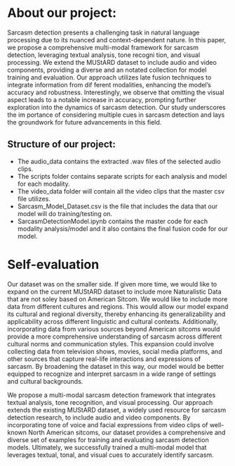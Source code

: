 # About our project:
Sarcasm detection presents a challenging task in natural language
processing due to its nuanced and context-dependent nature. In
this paper, we propose a comprehensive multi-modal framework
for sarcasm detection, leveraging textual analysis, tone recogni
tion, and visual processing. We extend the MUStARD dataset to
include audio and video components, providing a diverse and an
notated collection for model training and evaluation. Our approach
utilizes late fusion techniques to integrate information from dif
ferent modalities, enhancing the model’s accuracy and robustness.
Interestingly, we observe that omitting the visual aspect leads to a
notable increase in accuracy, prompting further exploration into
the dynamics of sarcasm detection. Our study underscores the im
portance of considering multiple cues in sarcasm detection and lays
the groundwork for future advancements in this field.

## Structure of our project:
- The audio_data contains the extracted .wav files of the selected audio clips.
- The scripts folder contains separate scripts for each analysis and model for each modality.
- The video_data folder will contain all the video clips that the master csv file utilizes.
- Sarcasm_Model_Dataset.csv is the file that includes the data that our model will do training/testing on.
- SarcasmDetectionModel.ipynb contains the master code for each modality analysis/model  and it also contains the final fusion code for our model.

# Self-evaluation
Our dataset was on the smaller side. If given more time, we would like to expand on the current MUStARD dataset to include more Naturalistic Data that are not soley based on American Sitcom. We would like to include more data from different cultures and regions. This would allow our model expand its cultural and regional diversity, thereby enhancing its generalizability and applicability across different linguistic and cultural contexts. Additionally, incorporating data from various sources beyond American sitcoms would provide a more comprehensive understanding of sarcasm across different cultural norms and communication styles. This expansion could involve collecting data from television shows, movies, social media platforms, and other sources that capture real-life interactions and expressions of sarcasm. By broadening the dataset in this way, our model would be better equipped to recognize and interpret sarcasm in a wide range of settings and cultural backgrounds.

We propose a multi-modal sarcasm detection framework that integrates textual analysis, tone recognition, and visual processing. Our approach extends the existing MUStARD dataset, a widely used resource for sarcasm detection research, to include audio and video components. By incorporating tone of voice and facial expressions from video clips of well-known North American sitcoms, our dataset provides a comprehensive and diverse set of examples for training and evaluating sarcasm detection models. Ultimately, we successfully trained a multi-modal model that leverages textual, tonal, and visual cues to accurately identify sarcasm.
